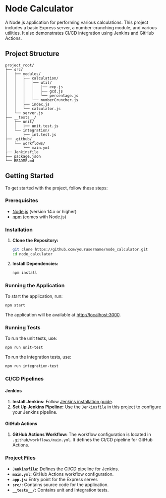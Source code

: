 # Node Calculator

A Node.js application for performing various calculations. This project includes a basic Express server, a number-crunching module, and various utilities. It also demonstrates CI/CD integration using Jenkins and GitHub Actions.

## Project Structure

```
project_root/
├── src/
│   ├── modules/
│   │   ├── calculation/
│   │   │   ├── util/
│   │   │   │   ├── exp.js
│   │   │   │   ├── gcd.js
│   │   │   │   └── percentage.js
│   │   │   └── numberCruncher.js
│   │   ├── index.js
│   │   └── calculator.js
│   └── server.js
├── __tests__/
│   ├── unit/
│   │   ├── unit.test.js
│   └── integration/
│       ├── int.test.js
├── .github/
│   └── workflows/
│       └── main.yml
├── Jenkinsfile
├── package.json
└── README.md
```

## Getting Started

To get started with the project, follow these steps:

### Prerequisites

- [Node.js](https://nodejs.org/) (version 14.x or higher)
- [npm](https://www.npmjs.com/) (comes with Node.js)

### Installation

1. **Clone the Repository:**

   ```bash
   git clone https://github.com/yourusername/node_calculator.git
   cd node_calculator
   ```

2. **Install Dependencies:**

   ```bash
   npm install
   ```

### Running the Application

To start the application, run:

```bash
npm start
```

The application will be available at [http://localhost:3000](http://localhost:3000).

### Running Tests

To run the unit tests, use:

```bash
npm run unit-test
```

To run the integration tests, use:

```bash
npm run integration-test
```

### CI/CD Pipelines

#### Jenkins

1. **Install Jenkins:** Follow [Jenkins installation guide](https://www.jenkins.io/doc/book/installing/).
2. **Set Up Jenkins Pipeline:** Use the `Jenkinsfile` in this project to configure your Jenkins pipeline.

#### GitHub Actions

1. **GitHub Actions Workflow:** The workflow configuration is located in `.github/workflows/main.yml`. It defines the CI/CD pipeline for GitHub Actions.

### Project Files

- **`Jenkinsfile`:** Defines the CI/CD pipeline for Jenkins.
- **`main.yml`:** GitHub Actions workflow configuration.
- **`app.js`:** Entry point for the Express server.
- **`src/`:** Contains source code for the application.
- **`__tests__/`:** Contains unit and integration tests.